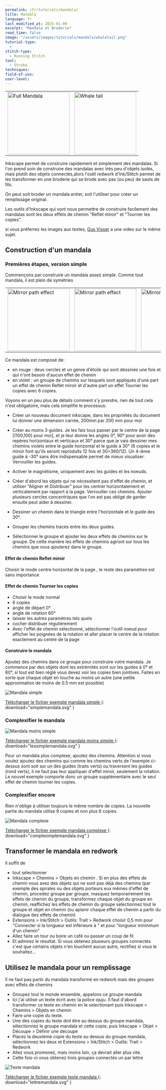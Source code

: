 ```yaml
---
permalink: /fr/tutorials/mandala/
title: Mandala
language: fr
last_modified_at: 2025-01-09
excerpt: "Mandala et Broderie"
read_time: false
image: "/assets/images/tutorials/mandala/whaletail.png"
tutorial-type:
  - 
stitch-type:
  - Running Stitch
tool:
  - Stroke
techniques:
field-of-use:
user-level: 
---
```


<table>
        <tr>
            <td> <img src="/assets/images/tutorials/mandala/Fullmandala.png" alt="Full Mandala" height="200"/>    </td>
            <td> <img src="/assets/images/tutorials/mandala/whaletail.png" alt="Whale tail" height="200" /></td>
        </tr>
</table>

 



Inkscape permet de construire rapidement et simplement des mandalas. Si l'on prend soin de construire des mandalas avec très peu d'objets isolés,  mais plutôt des 
objets connectés,alors l'outil redwork d'Ink/Stitch permet de les transformer en  une broderie qui se brode avec pas (ou peu) de sauts de fils. 

On peut soit broder un mandala entier, soit l'utiliser pour créer un remplissage original.

Les outils d'Inkscape qui vont nous permettre de construire facilement des mandalas sont les deux effets de chemin  "Reflet miroir"  et "Tourner les copies".

si vous préferrez les images aux textes,    [Gus Visser](https://youtu.be/LS6lgspQkbM)   a une video sur le même sujet. 
## Construction d'un mandala

### Premières étapes, version simple
Commençons par construire un mandala assez simple. Comme tout mandala, il est plein de symétries


<table>
        <tr>
            <td> <img  src="/assets/images/tutorials/mandala/nopatheffect.png"
     alt="Mirror path  effect" height="200"/> </td>
    <td><img src="/assets/images/tutorials/mandala/jusmirror.png"
     alt="Mirror path  effect" height="200"/> </td>
    <td>   <img 
     src="/assets/images/tutorials/mandala/2patheffect.png"
     alt="Mirror and Rotate" height="200"/></td>
        </tr>
</table>

Ce mandala est composé de:
* en rouge : deux cercles et un genre d'étoile qui sont dessinés une fois et qui n'ont besoin d'aucun  effet de chemin
* en violet : un groupe de chemins  sur lesquels sont appliqués d'une part un effet de chemin Reflet miroir et d'autre part un effet Tourner les copies avec 6 copies.

Voyons en un peu plus de détails comment s'y prendre, rien de tout cela n'est obligatoire, mais cela simplifie le processus:

* Créer un nouveau document inkscape, dans les propriétés du document lui donner une dimension carrée, 200mm par 200 mm pour moi
* Créer au moins 3 guides. Je les fais tous passer par le centre de la page  [(100,100) pour moi], et  je leur donne les angles 0°, 90° pour avoir des repères horizontaux et  verticaux et 30° parce que je vais dessiner mes chemins violets entre le guide horizontal et le guide  à 30° (6 copies et le miroir font qu'ils seront reproduits 12 fois et 30=360/12). Un 4-ième guide  à -30° sans être indispensable permet de mieux visualiser. Verrouiller les guides.
* Activer le  magnétisme, uniquement avec les guides et les noeuds.

* Créer d'abord les objets qui ne nécessitent pas d'effet de chemin, et utiliser "Aligner et Distribuer" pour les centrer horizontalement et verticalement par rapport à la page. Verrouiller ces chemins. Ajouter plusieurs cercles concentriques que l'on est pas obligé de garder ensuite peut aider à dessiner.
* Dessiner un chemin dans le triangle entre l'horizontale et le guide des 30°.
* Grouper les chemins tracés entre les deux guides.
* Sélectionner le groupe et ajouter les  deux effets  de chemins sur le  groupe. De cette manière les effets de chemins agiront sur tous les chemins que vous ajouterez  dans le  groupe.

#### Effet de chemin  Reflet miroir

Choisir le mode centre horizontal de la page , le reste des paramètres est sans importance

#### Effet de chemin Tourner les copies
* Choisir le mode normal
* 6 copies
* angle de départ 0°
* angle de rotation 60°
* laisser les autres paramètres tels quels
* cocher distribuer régulièrement
* Avec l'effet de chemin sélectionné, sélectionner l'outil noeud pour afficher les poignées de la rotation et aller placer le centre de la rotation exactement au centre de la page

#### Construire le mandala

Ajoutez des chemins dans ce groupe pour construire votre mandala. Je commence par des objets dont les extrémités sont sur les guides à 0° et 60°, si tout est bien réglé vous devez  voir les copies bien jointives.
Faites en sorte que chaque objet en touche au moins un autre (une petite approximation de moins de 0.5 mm est possible)


![Mandala simple](/assets/images/tutorials/mandala/simplemandala.svg) 

[Télécharger le fichier exemple mandala simple ](/assets/images/tutorials/mandala/simplemandala.svg){: download="simplemandala.svg" }


### Complexifier le mandala
![Mandala moins simple](/assets/images/tutorials/mandala/lesssimplemandala.svg) 

[Télécharger le fichier exemple mandala moins simple ](/assets/images/tutorials/mandala/lesssimplemandala.svg){: download="lessimplemandala.svg" }


Pour un mandala plus complexe, ajoutez des chemins. Attention si vous voulez ajoutez des chemins qui comme les chemins verts de l'exemple ci-dessus sont soit sur un des guides (traits verts) ou traversent les guides (rond verts), il ne faut pas leur appliquer d'effet miroir, seulement la rotation. Le nouvel exemple comporte donc un groupe supplémentaire avec le seul effet de chemin tourner les copies.

### Complexifier encore

Rien n'oblige à utiliser toujours le même nombre de copies. La nouvelle partie du mandala utilise 9 copies et non plus 6 copies.

![Mandala complexe](/assets/images/tutorials/mandala/complexmandala.svg) 

[Télécharger le fichier exemple mandala complexe ](/assets/images/tutorials/mandala/complexmandala.svg){: download="compleximplemandala.svg" }

## Transformer le mandala en redwork

Il suffit de 
* tout sélectionner 
* Inkscape > Chemins > Objets en chemin . Si en plus des effets de chemin vous avez des objets qui ne sont pas déjà des chemins (par exemple des spirales ou des objets porteurs eux mêmes d'effet de chemin, procedez groupe par groupe, masquez temporairement les effets de chemin du groupe,  transformez chaque objet du groupe en chemin, reaffichez les effets de chemin du groupe selectionnez tout le groupe et objet en chemin (ou aplanir chaque effet de chemin a partir du dialogue des effets de chemin)
* Extensions > Ink/Stitch > Outils: Trait > Redwork choisir 0,5 mm pour "Connecter si la longueur est inférieure à " et pour "longueur mininmum d'un chemin"
* Allez faire un tour ou boire un café ou passer un coup de fil
* Et admirez le résultat. Si vous obtenez plusieurs groupes connectés c'est que certains objets n'en touchent aucun autre, rectifiez si vous le souhaitez...

## Utilisez le mandala pour un remplissage

Il ne faut pas partir du mandala transformé en redwork mais des groupes avec effets de chemins

* Groupez tout le monde ensemble, appelons ce groupe mandala
* Ici j'ai utilisé un texte écrit avec la police ojuju. Il faut d'abord transformer ce texte en chemin en le selectionant puis Inkscape > Chemins > Objets en chemin
* Faire une  copie du texte.
* Une des copies du texte doit être au dessus du groupe mandala, sélectionnez  le groupe mandala et  cette copie,  puis Inkscape > Objet > Découpe > Définir une découpe
* Placez la deuxième copie du texte au dessus du groupe mandala, sélectionnez les deux et Extensions > Ink/Stitch > Outils: Trait > Redwork
* Allez vous promenez, mais moins loin, ça devrait aller plus vite.
* Cette fois-ci vous obtenez trois groupes connectés un par lettre

![Texte mandala](/assets/images/tutorials/mandala/lettremandala.svg) 

[Télécharger le fichier exemple texte mandala ](/assets/images/tutorials/mandala/lettremandala.svg){: download="lettremandala.svg" }







  
  
